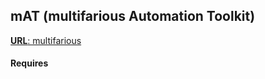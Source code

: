 

## mAT (multifarious Automation Toolkit)
[**URL**: multifarious](https://multifarious.filkin.com)

#### Requires

